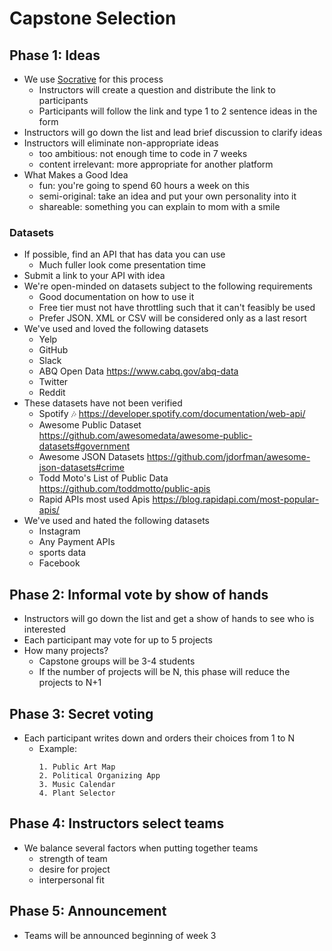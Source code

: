 # Capstone Selection

## Phase 1: Ideas
- We use [Socrative](https://www.socrative.com/) for this process
    - Instructors will create a question and distribute the link to participants
    - Participants will follow the link and type 1 to 2 sentence ideas in the form
- Instructors will go down the list and lead brief discussion to clarify ideas
- Instructors will eliminate non-appropriate ideas
    - too ambitious: not enough time to code in 7 weeks
    - content irrelevant: more appropriate for another platform
- What Makes a Good Idea
    - fun: you're going to spend 60 hours a week on this
    - semi-original: take an idea and put your own personality into it
    - shareable: something you can explain to mom with a smile

### Datasets
- If possible, find an API that has data you can use
    - Much fuller look come presentation time
- Submit a link to your API with idea
- We're open-minded on datasets subject to the following requirements
    - Good documentation on how to use it
    - Free tier must not have throttling such that it can't feasibly be used
    - Prefer JSON. XML or CSV will be considered only as a last resort
- We've used and loved the following datasets
    - Yelp
    - GitHub
    - Slack
    - ABQ Open Data https://www.cabq.gov/abq-data
    - Twitter
    - Reddit
- These datasets have not been verified
    - Spotify :notes:  https://developer.spotify.com/documentation/web-api/
    - Awesome Public Dataset https://github.com/awesomedata/awesome-public-datasets#government
    - Awesome JSON Datasets https://github.com/jdorfman/awesome-json-datasets#crime
    - Todd Moto's List of Public Data https://github.com/toddmotto/public-apis
    - Rapid APIs most used Apis https://blog.rapidapi.com/most-popular-apis/
- We've used and hated the following datasets
    - Instagram
    - Any Payment APIs
    - sports data
    - Facebook

## Phase 2: Informal vote by show of hands
- Instructors will go down the list and get a show of hands to see who is interested
- Each participant may vote for up to 5 projects
- How many projects?
    - Capstone groups will be 3-4 students
    - If the number of projects will be N, this phase will reduce the projects to N+1

## Phase 3: Secret voting
- Each participant writes down and orders their choices from 1 to N
    - Example:
        ```
        1. Public Art Map
        2. Political Organizing App
        3. Music Calendar
        4. Plant Selector
        ```

## Phase 4: Instructors select teams
- We balance several factors when putting together teams
    - strength of team
    - desire for project
    - interpersonal fit

## Phase 5: Announcement
- Teams will be announced beginning of week 3
